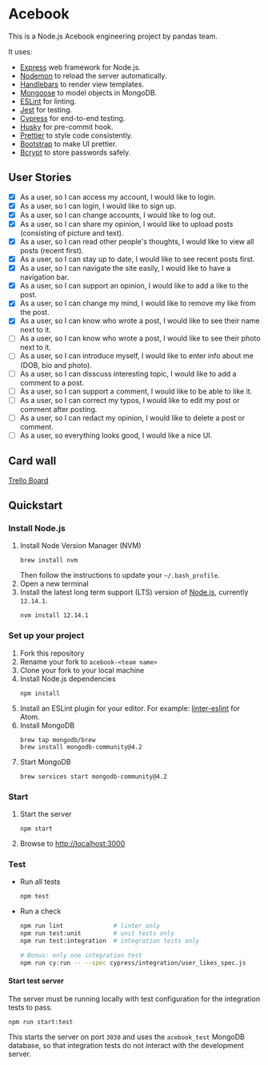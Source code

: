 # Acebook

This is a Node.js Acebook engineering project by pandas team.

It uses:
- [Express](https://expressjs.com/) web framework for Node.js.
- [Nodemon](https://nodemon.io/) to reload the server automatically.
- [Handlebars](https://handlebarsjs.com/) to render view templates.
- [Mongoose](https://mongoosejs.com) to model objects in MongoDB.
- [ESLint](https://eslint.org) for linting.
- [Jest](https://jestjs.io/) for testing.
- [Cypress](https://www.cypress.io/) for end-to-end testing.
- [Husky](https://typicode.github.io/husky/) for pre-commit hook.
- [Prettier](https://prettier.io/) to style code consistently.
- [Bootstrap](https://getbootstrap.com/) to make UI prettier.
- [Bcrypt](https://www.npmjs.com/package/bcrypt) to store passwords safely.

## User Stories

- [x] As a user, so I can access my account, I would like to login.
- [x] As a user, so I can login, I would like to sign up.
- [x] As a user, so I can change accounts, I would like to log out.
- [x] As a user, so I can share my opinion, I would like to upload posts (consisting of picture and text).
- [x] As a user, so I can read other people's thoughts, I would like to view all posts (recent first).
- [x] As a user, so I can stay up to date, I would like to see recent posts first.
- [x] As a user, so I can navigate the site easily, I would like to have a navigation bar.
- [x] As a user, so I can support an opinion, I would like to add a like to the post.
- [x] As a user, so I can change my mind, I would like to remove my like from the post.
- [x] As a user, so I can know who wrote a post, I would like to see their name next to it.
- [ ] As a user, so I can know who wrote a post, I would like to see their photo next to it.
- [ ] As a user, so I can introduce myself, I would like to enter info about me (DOB, bio and photo).
- [ ] As a user, so I can disscuss interesting topic, I would like to add a comment to a post.
- [ ] As a user, so I can support a comment, I would like to be able to like it.
- [ ] As a user, so I can correct my typos, I would like to edit my post or comment after posting.
- [ ] As a user, so I can redact my opinion, I would like to delete a post or comment.
- [ ] As a user, so everything looks good, I would like a nice UI.

## Card wall

[Trello Board](https://trello.com/b/o0oJVI0n/acebook-pandas)

## Quickstart

### Install Node.js

1. Install Node Version Manager (NVM)
   ```
   brew install nvm
   ```
   Then follow the instructions to update your `~/.bash_profile`.
1. Open a new terminal
1. Install the latest long term support (LTS) version of [Node.js](https://nodejs.org/en/), currently `12.14.1`.
   ```
   nvm install 12.14.1
   ```

### Set up your project

1. Fork this repository
1. Rename your fork to `acebook-<team name>`
1. Clone your fork to your local machine
1. Install Node.js dependencies
   ```
   npm install
   ```
1. Install an ESLint plugin for your editor. For example: [linter-eslint](https://github.com/AtomLinter/linter-eslint) for Atom.
1. Install MongoDB
   ```
   brew tap mongodb/brew
   brew install mongodb-community@4.2
   ```
1. Start MongoDB
   ```
   brew services start mongodb-community@4.2
   ```

### Start

1. Start the server
   ```
   npm start
   ```
1. Browse to [http://localhost:3000](http://localhost:3000)

### Test

- Run all tests
  ```
  npm test
  ```
- Run a check
  ```bash
  npm run lint              # linter only
  npm run test:unit         # unit tests only
  npm run test:integration  # integration tests only

  # Bonus: only one integration test
  npm run cy:run -- --spec cypress/integration/user_likes_spec.js
  ```

#### Start test server

The server must be running locally with test configuration for the
integration tests to pass.

```
npm run start:test
```

This starts the server on port `3030` and uses the `acebook_test` MongoDB database,
so that integration tests do not interact with the development server.

